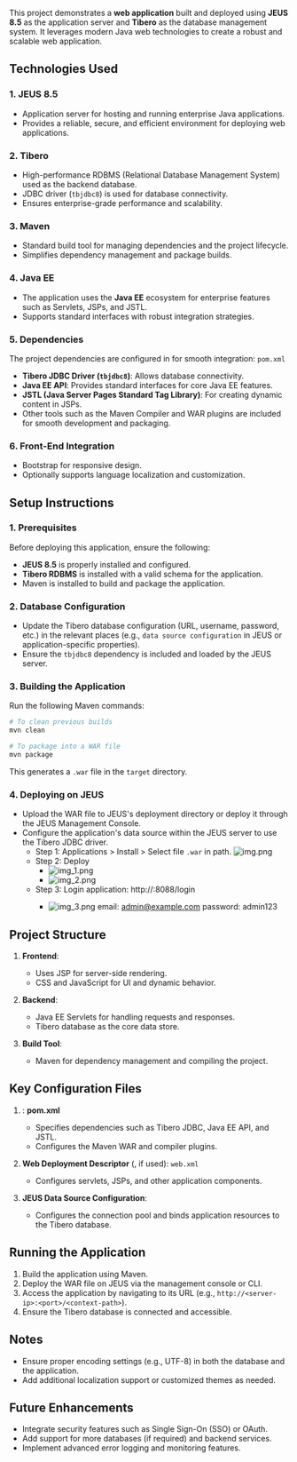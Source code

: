 This project demonstrates a **web application** built and deployed using **JEUS 8.5** as the application server and **Tibero** as the database management system. It leverages modern Java web technologies to create a robust and scalable web application.
## Technologies Used
### **1. JEUS 8.5**
- Application server for hosting and running enterprise Java applications.
- Provides a reliable, secure, and efficient environment for deploying web applications.

### **2. Tibero**
- High-performance RDBMS (Relational Database Management System) used as the backend database.
- JDBC driver (`tbjdbc8`) is used for database connectivity.
- Ensures enterprise-grade performance and scalability.

### **3. Maven**
- Standard build tool for managing dependencies and the project lifecycle.
- Simplifies dependency management and package builds.

### **4. Java EE**
- The application uses the **Java EE** ecosystem for enterprise features such as Servlets, JSPs, and JSTL.
- Supports standard interfaces with robust integration strategies.

### **5. Dependencies**
The project dependencies are configured in for smooth integration: `pom.xml`
- **Tibero JDBC Driver (`tbjdbc8`)**: Allows database connectivity.
- **Java EE API**: Provides standard interfaces for core Java EE features.
- **JSTL (Java Server Pages Standard Tag Library)**: For creating dynamic content in JSPs.
- Other tools such as the Maven Compiler and WAR plugins are included for smooth development and packaging.

### **6. Front-End Integration**
- Bootstrap for responsive design.
- Optionally supports language localization and customization.

## Setup Instructions
### **1. Prerequisites**
Before deploying this application, ensure the following:
- **JEUS 8.5** is properly installed and configured.
- **Tibero RDBMS** is installed with a valid schema for the application.
- Maven is installed to build and package the application.

### **2. Database Configuration**
- Update the Tibero database configuration (URL, username, password, etc.) in the relevant places (e.g., `data source configuration` in JEUS or application-specific properties).
- Ensure the `tbjdbc8` dependency is included and loaded by the JEUS server.

### **3. Building the Application**
Run the following Maven commands:
``` sh
# To clean previous builds
mvn clean

# To package into a WAR file
mvn package
```
This generates a `.war` file in the `target` directory.
### **4. Deploying on JEUS**
- Upload the WAR file to JEUS's deployment directory or deploy it through the JEUS Management Console.
- Configure the application's data source within the JEUS server to use the Tibero JDBC driver.
  - Step 1: Applications > Install > Select file `.war` in path.
  ![img.png](img.png)
  - Step 2: Deploy
    -  ![img_1.png](img_1.png)
    -  ![img_2.png](img_2.png)
  - Step 3: Login application: http://<server-ip>:8088/login
    - ![img_3.png](img_3.png)
      email: admin@example.com
      password: admin123
## Project Structure
1. **Frontend**:
   - Uses JSP for server-side rendering.
   - CSS and JavaScript for UI and dynamic behavior.

2. **Backend**:
   - Java EE Servlets for handling requests and responses.
   - Tibero database as the core data store.

3. **Build Tool**:
   - Maven for dependency management and compiling the project.

## Key Configuration Files
1. : **pom.xml**
   - Specifies dependencies such as Tibero JDBC, Java EE API, and JSTL.
   - Configures the Maven WAR and compiler plugins.

2. **Web Deployment Descriptor** (, if used): `web.xml`
   - Configures servlets, JSPs, and other application components.

3. **JEUS Data Source Configuration**:
   - Configures the connection pool and binds application resources to the Tibero database.

## Running the Application
1. Build the application using Maven.
2. Deploy the WAR file on JEUS via the management console or CLI.
3. Access the application by navigating to its URL (e.g., `http://<server-ip>:<port>/<context-path>`).
4. Ensure the Tibero database is connected and accessible.

## Notes
- Ensure proper encoding settings (e.g., UTF-8) in both the database and the application.
- Add additional localization support or customized themes as needed.

## Future Enhancements
- Integrate security features such as Single Sign-On (SSO) or OAuth.
- Add support for more databases (if required) and backend services.
- Implement advanced error logging and monitoring features.
